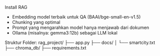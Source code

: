 Install  RAG 
- Embedding model terbaik untuk QA (BAAI/bge-small-en-v1.5)
- Chunking yang optimal
- Prompt yang mengarahkan model hanya menjawab dari dokumen
- Ollama (misalnya: gemma3:12b) sebagai LLM lokal


Struktur Folder:
rag_project/
├── app.py
├── docs/
│   └── smartcity.txt
├── chroma_db/
├── requirements.txt

